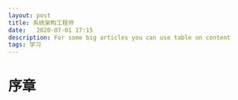 ```yaml
---
layout: post
title: 系统架构工程师
date:   2020-07-01 17:15
description: For some big articles you can use table on content
tags: 学习
---
```


# 序章